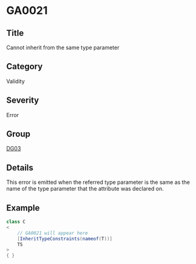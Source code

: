 # GA0021

## Title
Cannot inherit from the same type parameter

## Category
Validity

## Severity
Error

## Group
[DG03](groups/DG03.md)

## Details
This error is emitted when the referred type parameter is the same as the name of the type parameter that the attribute was declared on.

## Example
```csharp
class C
<
    // GA0021 will appear here
    [InheritTypeConstraints(nameof(T))]
    TS
>
{ }
```

